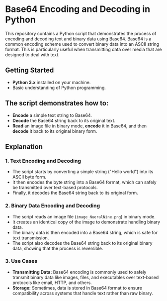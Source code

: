 # Base64 Encoding and Decoding in Python

This repository contains a Python script that demonstrates the process of encoding and decoding text and binary data using Base64. Base64 is a common encoding scheme used to convert binary data into an ASCII string format. This is particularly useful when transmitting data over media that are designed to deal with text.

## Getting Started

- **Python 3.x** installed on your machine.
- Basic understanding of Python programming.

## The script demonstrates how to:

- **Encode** a simple text string to Base64.
- **Decode** the Base64 string back to its original text.
- **Read** an image file in binary mode, **encode** it in Base64, and then **decode** it back to its original binary form.

## Explanation

### 1. Text Encoding and Decoding

- The script starts by converting a simple string ("Hello world") into its ASCII byte form.
- It then encodes the byte string into a Base64 format, which can safely be transmitted over text-based protocols.
- Finally, it decodes the Base64 string back to its original form.

### 2. Binary Data Encoding and Decoding

- The script reads an image file (`image_NueralNine.png`) in binary mode.
- It creates an identical copy of the image to demonstrate handling binary data.
- The binary data is then encoded into a Base64 string, which is safe for text transmission.
- The script also decodes the Base64 string back to its original binary data, showing that the process is reversible.

### 3. Use Cases

- **Transmitting Data:** Base64 encoding is commonly used to safely transmit binary data like images, files, and executables over text-based protocols like email, HTTP, and others.
- **Storage:** Sometimes, data is stored in Base64 format to ensure compatibility across systems that handle text rather than raw binary.
